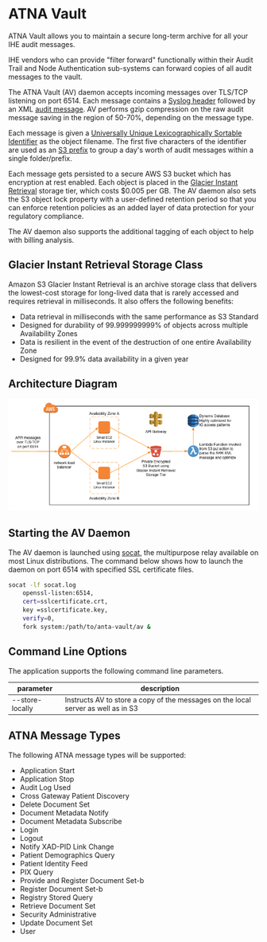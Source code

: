 # ATNA Vault

ATNA Vault allows you to maintain a secure long-term archive for all your IHE audit messages.

IHE vendors who can provide "filter forward" functionally within their Audit Trail and Node Authentication sub-systems can forward copies of all audit messages to the vault.

The ATNA Vault (AV) daemon accepts incoming messages over TLS/TCP listening on port 6514. Each message contains a [Syslog header](https://datatracker.ietf.org/doc/html/rfc5424#section-6) followed by an XML [audit message](https://datatracker.ietf.org/doc/html/rfc3881#section-5). AV performs gzip compression on the raw audit message saving in the region of 50-70%, depending on the message type.

Each message is given a [Universally Unique Lexicographically Sortable Identifier](https://github.com/ulid/spec) as the object filename. The first five characters of the identifier are used as an [S3 prefix](https://docs.aws.amazon.com/AmazonS3/latest/userguide/using-prefixes.html) to group a day's worth of audit messages within a single folder/prefix.

Each message gets persisted to a secure AWS S3 bucket which has encryption at rest enabled. Each object is placed in the [Glacier Instant Retrieval](https://aws.amazon.com/s3/storage-classes/?nc=sn&loc=3#Instant_Retrieval) storage tier, which costs $0.005 per GB. The AV daemon also sets the S3 object lock property with a user-defined retention period so that you can enforce retention policies as an added layer of data protection for your regulatory compliance.

The AV daemon also supports the additional tagging of each object to help with billing analysis. 

## Glacier Instant Retrieval Storage Class

Amazon S3 Glacier Instant Retrieval is an archive storage class that delivers the lowest-cost storage for long-lived data that is rarely accessed and requires retrieval in milliseconds. It also offers the following benefits:

* Data retrieval in milliseconds with the same performance as S3 Standard
* Designed for durability of 99.999999999% of objects across multiple Availability Zones
* Data is resilient in the event of the destruction of one entire Availability Zone
* Designed for 99.9% data availability in a given year

## Architecture Diagram

![Architecture](/img/architecture.png?raw=true)

## Starting the AV Daemon

The AV daemon is launched using [socat](http://www.dest-unreach.org/socat/), the multipurpose relay available on most Linux distributions. The command below shows how to launch the daemon on port 6514 with specified SSL certificate files.

``` bash
socat -lf socat.log
    openssl-listen:6514,
    cert=sslcertificate.crt,
    key =sslcertificate.key,
    verify=0,
    fork system:/path/to/anta-vault/av &
```

## Command Line Options

The application supports the following command line parameters.

| parameter       | description                                                                       |
| --------------- | --------------------------------------------------------------------------------- |
| --store-locally | Instructs AV to store a copy of the messages on the local server as well as in S3 |


## ATNA Message Types

The following ATNA message types will be supported:

* Application Start
* Application Stop
* Audit Log Used
* Cross Gateway Patient Discovery
* Delete Document Set
* Document Metadata Notify
* Document Metadata Subscribe
* Login
* Logout
* Notify XAD-PID Link Change
* Patient Demographics Query
* Patient Identity Feed
* PIX Query
* Provide and Register Document Set-b
* Register Document Set-b
* Registry Stored Query
* Retrieve Document Set
* Security Administrative
* Update Document Set
* User
